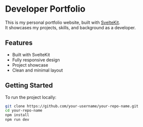 # Developer Portfolio

This is my personal portfolio website, built with [SvelteKit](https://kit.svelte.dev/).  
It showcases my projects, skills, and background as a developer.

## Features

- Built with SvelteKit
- Fully responsive design
- Project showcase
- Clean and minimal layout

## Getting Started

To run the project locally:

```bash
git clone https://github.com/your-username/your-repo-name.git
cd your-repo-name
npm install
npm run dev
